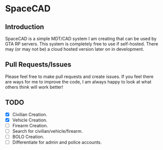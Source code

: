 # SpaceCAD

## Introduction

SpaceCAD is a simple MDT/CAD system I am creating that can be used by GTA RP servers. This system is completely free to use if self-hosted. There may (or may not be) a cloud hosted version later on in development.

## Pull Requests/Issues

Please feel free to make pull requests and create issues. If you feel there are ways for me to improve the code, I am always happy to look at what others think will work better!

## TODO

- [x] Civilian Creation.
- [x] Vehicle Creation.
- [ ] Firearm Creation.
- [ ] Search for civilian/vehicle/firearm.
- [ ] BOLO Creation.
- [ ] Differentiate for admin and police accounts.
